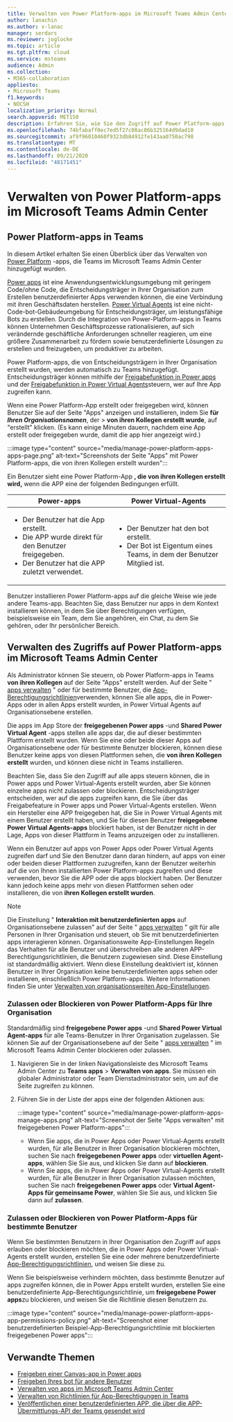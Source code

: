 ```yaml
---
title: Verwalten von Power Platform-apps im Microsoft Teams Admin Center
author: lanachin
ms.author: v-lanac
manager: serdars
ms.reviewer: joglocke
ms.topic: article
ms.tgt.pltfrm: cloud
ms.service: msteams
audience: Admin
ms.collection:
- M365-collaboration
appliesto:
- Microsoft Teams
f1.keywords:
- NOCSH
localization_priority: Normal
search.appverid: MET150
description: Erfahren Sie, wie Sie den Zugriff auf Power Platform-apps im Microsoft Teams Admin Center verwalten.
ms.openlocfilehash: 74bfabaff0ec7ed5f27c08ac86b325164d9dad10
ms.sourcegitcommit: af9f96010460f9323db84912fe143aa0750ac798
ms.translationtype: MT
ms.contentlocale: de-DE
ms.lasthandoff: 09/21/2020
ms.locfileid: "48171451"
---
```

# <a name="manage-power-platform-apps-in-the-microsoft-teams-admin-center"></a>Verwalten von Power Platform-apps im Microsoft Teams Admin Center

## <a name="power-platform-apps-in-teams"></a>Power Platform-apps in Teams

In diesem Artikel erhalten Sie einen Überblick über das Verwalten von [Power Platform](https://powerplatform.microsoft.com/) -apps, die Teams im Microsoft Teams Admin Center hinzugefügt wurden.

[Power apps](https://powerapps.microsoft.com) ist eine Anwendungsentwicklungsumgebung mit geringem Code/ohne Code, die Entscheidungsträger in Ihrer Organisation zum Erstellen benutzerdefinierter Apps verwenden können, die eine Verbindung mit ihren Geschäftsdaten herstellen. [Power Virtual Agents](https://docs.microsoft.com/power-virtual-agents/fundamentals-what-is-power-virtual-agents) ist eine nicht-Code-bot-Gebäudeumgebung für Entscheidungsträger, um leistungsfähige Bots zu erstellen. Durch die Integration von Power-Platform-apps in Teams können Unternehmen Geschäftsprozesse rationalisieren, auf sich verändernde geschäftliche Anforderungen schneller reagieren, um eine größere Zusammenarbeit zu fördern sowie benutzerdefinierte Lösungen zu erstellen und freizugeben, um produktiver zu arbeiten.  

Power Platform-apps, die von Entscheidungsträgern in Ihrer Organisation erstellt wurden, werden automatisch zu Teams hinzugefügt. Entscheidungsträger können mithilfe der [Freigabefunktion in Power apps](https://docs.microsoft.com/powerapps/maker/canvas-apps/share-app) und der [Freigabefunktion in Power Virtual Agents](https://docs.microsoft.com/power-virtual-agents/admin-share-bots)steuern, wer auf Ihre App zugreifen kann. 

Wenn eine Power Platform-App erstellt oder freigegeben wird, können Benutzer Sie auf der Seite "Apps" anzeigen und installieren, indem Sie **für *Ihren Organisationsnamen***, der  >  **von ihren Kollegen erstellt wurde**, auf "erstellt" klicken. (Es kann einige Minuten dauern, nachdem eine App erstellt oder freigegeben wurde, damit die app hier angezeigt wird.)

:::image type="content" source="media/manage-power-platform-apps-apps-page.png" alt-text="Screenshots der Seite "Apps" mit Power Platform-apps, die von ihren Kollegen erstellt wurden":::

Ein Benutzer sieht eine Power Platform-App **, die von ihren Kollegen erstellt wird,** wenn die APP eine der folgenden Bedingungen erfüllt.

|Power-apps |Power Virtual-Agents  |
|---------|---------|
|<ul><li>Der Benutzer hat die App erstellt.</li><li>Die APP wurde direkt für den Benutzer freigegeben.</li><li>Der Benutzer hat die APP zuletzt verwendet. </li></ul>| <ul><li>Der Benutzer hat den bot erstellt.</li><li>Der Bot ist Eigentum eines Teams, in dem der Benutzer Mitglied ist. </li></ul>        |

Benutzer installieren Power Platform-apps auf die gleiche Weise wie jede andere Teams-app. Beachten Sie, dass Benutzer nur apps in dem Kontext installieren können, in dem Sie über Berechtigungen verfügen, beispielsweise ein Team, dem Sie angehören, ein Chat, zu dem Sie gehören, oder Ihr persönlicher Bereich.

## <a name="manage-access-to-power-platform-apps-in-the-microsoft-teams-admin-center"></a>Verwalten des Zugriffs auf Power Platform-apps im Microsoft Teams Admin Center

Als Administrator können Sie steuern, ob Power Platform-apps in Teams **von ihren Kollegen** auf der Seite "Apps" erstellt werden. Auf der Seite " [apps verwalten](manage-apps.md) " oder für bestimmte Benutzer, die [App-Berechtigungsrichtlinien](teams-app-permission-policies.md)verwenden, können Sie alle apps, die in Power-Apps oder in allen Apps erstellt wurden, in Power Virtual Agents auf Organisationsebene erstellen.

Die apps im App Store der **freigegebenen Power apps** -und **Shared Power Virtual Agent** -apps stellen alle apps dar, die auf dieser bestimmten Plattform erstellt wurden. Wenn Sie eine oder beide dieser Apps auf Organisationsebene oder für bestimmte Benutzer blockieren, können diese Benutzer keine apps von diesen Plattformen sehen, die **von ihren Kollegen erstellt** wurden, und können diese nicht in Teams installieren.  

Beachten Sie, dass Sie den Zugriff auf alle apps steuern können, die in Power apps und Power Virtual-Agents erstellt wurden, aber Sie können einzelne apps nicht zulassen oder blockieren. Entscheidungsträger entscheiden, wer auf die apps zugreifen kann, die Sie über das Freigabefeature in Power apps und Power Virtual-Agents erstellen. Wenn ein Hersteller eine APP freigegeben hat, die Sie in Power Virtual Agents mit einem Benutzer erstellt haben, und Sie für diesen Benutzer **freigegebene Power Virtual Agents-apps** blockiert haben, ist der Benutzer nicht in der Lage, Apps von dieser Plattform in Teams anzuzeigen oder zu installieren.

Wenn ein Benutzer auf apps von Power Apps oder Power Virtual Agents zugreifen darf und Sie den Benutzer dann daran hindern, auf apps von einer oder beiden dieser Plattformen zuzugreifen, kann der Benutzer weiterhin auf die von Ihnen installierten Power Platform-apps zugreifen und diese verwenden, bevor Sie die APP oder die apps blockiert haben. Der Benutzer kann jedoch keine apps mehr von diesen Plattformen sehen oder installieren, die von **ihren Kollegen erstellt wurden**.

> [!NOTE]
> Die Einstellung " **Interaktion mit benutzerdefinierten apps** auf Organisationsebene zulassen" auf der Seite " [apps verwalten](manage-apps.md) " gilt für alle Personen in Ihrer Organisation und steuert, ob Sie mit benutzerdefinierten apps interagieren können. Organisationsweite App-Einstellungen Regeln das Verhalten für alle Benutzer und überschreiben alle anderen APP-Berechtigungsrichtlinien, die Benutzern zugewiesen sind. Diese Einstellung ist standardmäßig aktiviert. Wenn diese Einstellung deaktiviert ist, können Benutzer in Ihrer Organisation keine benutzerdefinierten apps sehen oder installieren, einschließlich Power Platform-apps. Weitere Informationen finden Sie unter [Verwalten von organisationsweiten App-Einstellungen](manage-apps.md#manage-org-wide-app-settings).

### <a name="allow-or-block-power-platform-apps-for-your-organization"></a>Zulassen oder Blockieren von Power Platform-Apps für Ihre Organisation

Standardmäßig sind **freigegebene Power apps** -und **Shared Power Virtual Agent-apps** für alle Teams-Benutzer in Ihrer Organisation zugelassen. Sie können Sie auf der Organisationsebene auf der Seite " [apps verwalten](manage-apps.md) " im Microsoft Teams Admin Center blockieren oder zulassen.  

1. Navigieren Sie in der linken Navigationsleiste des Microsoft Teams Admin Center zu **Teams apps**  >  **Verwalten von apps**. Sie müssen ein globaler Administrator oder Team Dienstadministrator sein, um auf die Seite zugreifen zu können.
2. Führen Sie in der Liste der apps eine der folgenden Aktionen aus:

    :::image type="content" source="media/manage-power-platform-apps-manage-apps.png" alt-text="Screenshot der Seite "Apps verwalten" mit freigegebenen Power Platform-apps":::

    - Wenn Sie apps, die in Power Apps oder Power Virtual-Agents erstellt wurden, für alle Benutzer in Ihrer Organisation blockieren möchten, suchen Sie nach **freigegebenen Power apps** oder **virtuellen Agent-apps**, wählen Sie Sie aus, und klicken Sie dann auf **blockieren**.
    - Wenn Sie apps, die in Power Apps oder Power Virtual-Agents erstellt wurden, für alle Benutzer in Ihrer Organisation zulassen möchten, suchen Sie nach **freigegebenen Power apps** oder **Virtual Agent-Apps für gemeinsame Power**, wählen Sie Sie aus, und klicken Sie dann auf **zulassen**.

### <a name="allow-or-block-power-platform-apps-for-specific-users"></a>Zulassen oder Blockieren von Power Platform-Apps für bestimmte Benutzer

Wenn Sie bestimmten Benutzern in Ihrer Organisation den Zugriff auf apps erlauben oder blockieren möchten, die in Power Apps oder Power Virtual-Agents erstellt wurden, erstellen Sie eine oder mehrere benutzerdefinierte [App-Berechtigungsrichtlinien](teams-app-permission-policies.md), und weisen Sie diese zu. 

Wenn Sie beispielsweise verhindern möchten, dass bestimmte Benutzer auf apps zugreifen können, die in Power Apps erstellt wurden, erstellen Sie eine benutzerdefinierte App-Berechtigungsrichtlinie, um **freigegebene Power apps**zu blockieren, und weisen Sie die Richtlinie diesen Benutzern zu.

:::image type="content" source="media/manage-power-platform-apps-app-permissions-policy.png" alt-text="Screenshot einer benutzerdefinierten Beispiel-App-Berechtigungsrichtlinie mit blockierten freigegebenen Power apps":::

## <a name="related-topics"></a>Verwandte Themen

- [Freigeben einer Canvas-app in Power apps](https://docs.microsoft.com/powerapps/maker/canvas-apps/share-app)
- [Freigeben Ihres bot für andere Benutzer](https://docs.microsoft.com/power-virtual-agents/admin-share-bots)
- [Verwalten von apps im Microsoft Teams Admin Center](manage-apps.md)
- [Verwalten von Richtlinien für App-Berechtigungen in Teams](teams-app-permission-policies.md)
- [Veröffentlichen einer benutzerdefinierten APP, die über die APP-Übermittlungs-API der Teams gesendet wird](submit-approve-custom-apps.md)
